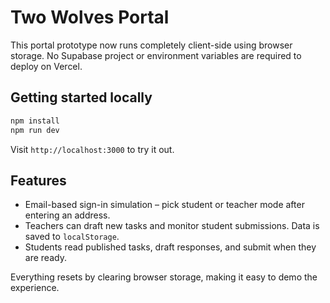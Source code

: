 # Two Wolves Portal

This portal prototype now runs completely client-side using browser storage. No Supabase project or environment variables are required to deploy on Vercel.

## Getting started locally

```bash
npm install
npm run dev
```

Visit `http://localhost:3000` to try it out.

## Features

- Email-based sign-in simulation – pick student or teacher mode after entering an address.
- Teachers can draft new tasks and monitor student submissions. Data is saved to `localStorage`.
- Students read published tasks, draft responses, and submit when they are ready.

Everything resets by clearing browser storage, making it easy to demo the experience.
